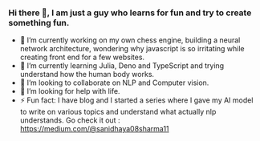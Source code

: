 ### Hi there 👋, I am just a guy who learns for fun and try to create something fun.

<!--
**sanidhaya/sanidhaya** is a ✨ _special_ ✨ repository because its `README.md` (this file) appears on your GitHub profile.

Here are some ideas to get you started:

- 🔭 I’m currently working on ...
- 🌱 I’m currently learning ...
- 👯 I’m looking to collaborate on ...
- 🤔 I’m looking for help with ...
- 💬 Ask me about ...
- 📫 How to reach me: ...
- 😄 Pronouns: ...
- ⚡ Fun fact: ...
-->

- 🔭 I’m currently working on my own chess engine, building a neural network architecture, wondering why javascript is so irritating while creating front end for a few websites.
- 🌱 I’m currently learning Julia, Deno and TypeScript and trying understand how the human body works.
- 👯 I’m looking to collaborate on NLP and Computer vision. 
- 🤔 I’m looking for help with life.
- ⚡ Fun fact: I have blog and I started a series where I gave my AI model to write on various topics and understand what actually nlp understands. Go check it out : https://medium.com/@sanidhaya08sharma11
